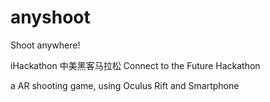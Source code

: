 anyshoot
========

Shoot anywhere!

iHackathon 中美黑客马拉松
Connect to the Future Hackathon

a AR shooting game, using Oculus Rift and Smartphone 
